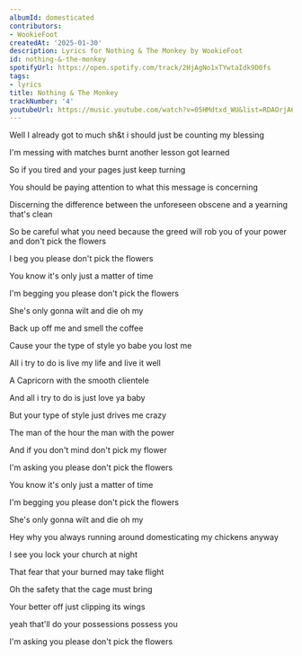 ```yaml
---
albumId: domesticated
contributors:
- WookieFoot
createdAt: '2025-01-30'
description: Lyrics for Nothing & The Monkey by WookieFoot
id: nothing-&-the-monkey
spotifyUrl: https://open.spotify.com/track/2HjAgNo1xTYwtaIdk9D0fs
tags:
- lyrics
title: Nothing & The Monkey
trackNumber: '4'
youtubeUrl: https://music.youtube.com/watch?v=05HMdtxd_WU&list=RDAOrjA6cttNfONQIe1vu50Cwg
---
```


Well I already got to much sh&t i should just be counting my blessing

I'm messing with matches burnt another lesson got learned

So if you tired and your pages just keep turning

You should be paying attention to what this message is concerning

Discerning the difference between the unforeseen obscene and a yearning that's clean

So be careful what you need because the greed will rob you of your power and don't pick the flowers

I beg you please don't pick the flowers

You know it's only just a matter of time

I'm begging you please don't pick the flowers

She's only gonna wilt and die oh my

Back up off me and smell the coffee

Cause your the type of style yo babe you lost me

All i try to do is live my life and live it well

A Capricorn with the smooth clientele

And all i try to do is just love ya baby

But your type of style just drives me crazy

The man of the hour the man with the power

And if you don't mind don't pick my flower

I'm asking you please don't pick the flowers

You know it's only just a matter of time

I'm begging you please don't pick the flowers

She's only gonna wilt and die oh my

Hey why you always running around domesticating my chickens anyway

I see you lock your church at night

That fear that your burned may take flight

Oh the safety that the cage must bring

Your better off just clipping its wings

yeah that'll do your possessions possess you

I'm asking you please don't pick the flowers